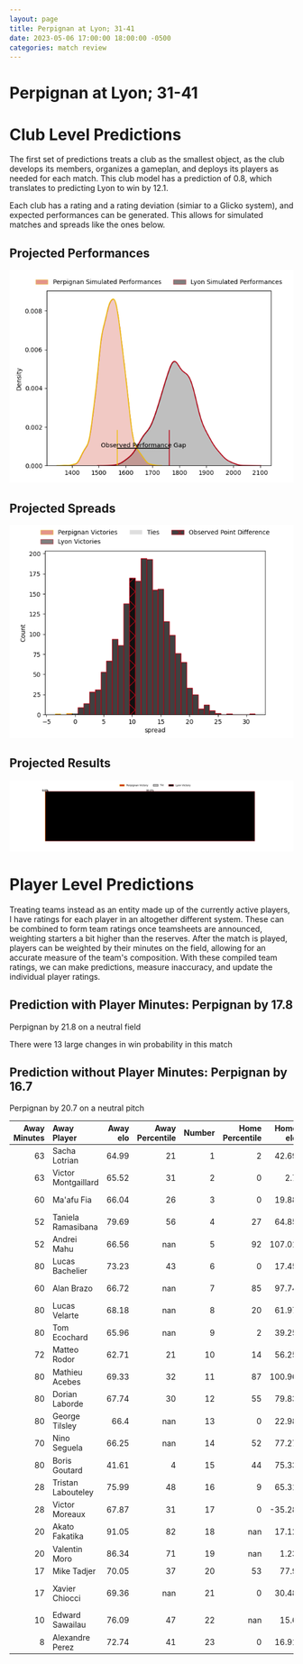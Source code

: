 ```yaml
---  
layout: page  
title: Perpignan at Lyon; 31-41  
date: 2023-05-06 17:00:00 18:00:00 -0500  
categories: match review  
---
```

# Perpignan at Lyon; 31-41

# Club Level Predictions


The first set of predictions treats a club as the smallest object, as the club develops its members, organizes a gameplan, and deploys its players as needed for each match. This club model has a prediction of 0.8, which translates to predicting Lyon to win by 12.1.

Each club has a rating and a rating deviation (simiar to a Glicko system), and expected performances can be generated. This allows for simulated matches and spreads like the ones below.
## Projected Performances


![Projected Performances](plots/performances_2023-05-06-Lyon-Perpignan.png)
## Projected Spreads


![Projected Spreads](plots/spreads_2023-05-06-Lyon-Perpignan.png)
## Projected Results


![Projected Results](plots/resultbar_2023-05-06-Lyon-Perpignan.png)
# Player Level Predictions


Treating teams instead as an entity made up of the currently active players, I have ratings for each player in an altogether different system. These can be combined to form team ratings once teamsheets are announced, weighting starters a bit higher than the reserves. After the match is played, players can be weighted by their minutes on the field, allowing for an accurate measure of the team's composition. With these compiled team ratings, we can make predictions, measure inaccuracy, and update the individual player ratings.
## Prediction with Player Minutes: Perpignan by 17.8


Perpignan by 21.8 on a neutral field

There were 13 large changes in win probability in this match
## Prediction without Player Minutes: Perpignan by 16.7


Perpignan by 20.7 on a neutral pitch



|   Away Minutes | Away Player         |   Away elo |   Away Percentile |   Number |   Home Percentile |   Home elo | Home Player            |   Home Minutes |
|---------------:|:--------------------|-----------:|------------------:|---------:|------------------:|-----------:|:-----------------------|---------------:|
|             63 | Sacha Lotrian       |      64.99 |                21 |        1 |                 2 |      42.69 | Sébastien Taofifenua   |             62 |
|             63 | Victor Montgaillard |      65.52 |                31 |        2 |                 0 |       2.7  | Guillaume Marchand     |             51 |
|             60 | Ma'afu Fia          |      66.04 |                26 |        3 |                 0 |      19.88 | Demba Bamba            |             60 |
|             52 | Taniela Ramasibana  |      79.69 |                56 |        4 |                27 |      64.85 | Killian Geraci         |             15 |
|             52 | Andrei Mahu         |      66.56 |               nan |        5 |                92 |     107.01 | Romain Taofifenua      |             67 |
|             80 | Lucas Bachelier     |      73.23 |                43 |        6 |                 0 |      17.45 | Dylan Cretin           |             80 |
|             60 | Alan Brazo          |      66.72 |               nan |        7 |                85 |      97.74 | Beka Saghinadze        |             80 |
|             80 | Lucas Velarte       |      68.18 |               nan |        8 |                20 |      61.97 | Arno Botha             |             51 |
|             80 | Tom Ecochard        |      65.96 |               nan |        9 |                 2 |      39.25 | Baptiste Couilloud     |             80 |
|             72 | Matteo Rodor        |      62.71 |                21 |       10 |                14 |      56.25 | Léo Berdeu             |             25 |
|             80 | Mathieu Acebes      |      69.33 |                32 |       11 |                87 |     100.96 | Ethan Dumortier        |             80 |
|             80 | Dorian Laborde      |      67.74 |                30 |       12 |                55 |      79.83 | Josua Tuisova          |             80 |
|             80 | George Tilsley      |      66.4  |               nan |       13 |                 0 |      22.98 | Kyle Godwin            |             40 |
|             70 | Nino Seguela        |      66.25 |               nan |       14 |                52 |      77.27 | Tavite Veredamu        |             80 |
|             80 | Boris Goutard       |      41.61 |                 4 |       15 |                44 |      75.33 | Toby Arnold            |             80 |
|             28 | Tristan Labouteley  |      75.99 |                48 |       16 |                 9 |      65.31 | Félix Lambey           |             65 |
|             28 | Victor Moreaux      |      67.87 |                31 |       17 |                 0 |     -35.28 | Jean-Marc Doussain     |             55 |
|             20 | Akato Fakatika      |      91.05 |                82 |       18 |               nan |      17.12 | Thibaut Regard         |             40 |
|             20 | Valentin Moro       |      86.34 |                71 |       19 |               nan |       1.23 | Yanis Charcosset       |             29 |
|             17 | Mike Tadjer         |      70.05 |                37 |       20 |                53 |      77.9  | Liam Allen             |             29 |
|             17 | Xavier Chiocci      |      69.36 |               nan |       21 |                 0 |      30.48 | Francisco Gomez Kodela |             20 |
|             10 | Edward Sawailau     |      76.09 |                47 |       22 |               nan |      15.6  | Feao Fotuaika          |             18 |
|              8 | Alexandre Perez     |      72.74 |                41 |       23 |                 0 |      16.91 | Mickael Guillard       |             13 |

